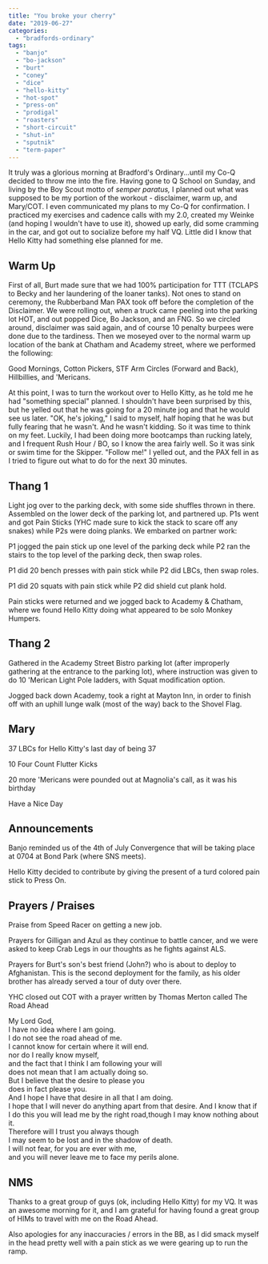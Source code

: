 ```yaml
---
title: "You broke your cherry"
date: "2019-06-27"
categories: 
  - "bradfords-ordinary"
tags: 
  - "banjo"
  - "bo-jackson"
  - "burt"
  - "coney"
  - "dice"
  - "hello-kitty"
  - "hot-spot"
  - "press-on"
  - "prodigal"
  - "roasters"
  - "short-circuit"
  - "shut-in"
  - "sputnik"
  - "term-paper"
---
```


It truly was a glorious morning at Bradford's Ordinary...until my Co-Q decided to throw me into the fire. Having gone to Q School on Sunday, and living by the Boy Scout motto of _semper paratus,_ I planned out what was supposed to be my portion of the workout - disclaimer, warm up, and Mary/COT. I even communicated my plans to my Co-Q for confirmation. I practiced my exercises and cadence calls with my 2.0, created my Weinke (and hoping I wouldn't have to use it), showed up early, did some cramming in the car, and got out to socialize before my half VQ. Little did I know that Hello Kitty had something else planned for me.

## Warm Up

First of all, Burt made sure that we had 100% participation for TTT (TCLAPS to Becky and her laundering of the loaner tanks). Not ones to stand on ceremony, the Rubberband Man PAX took off before the completion of the Disclaimer. We were rolling out, when a truck came peeling into the parking lot HOT, and out popped Dice, Bo Jackson, and an FNG. So we circled around, disclaimer was said again, and of course 10 penalty burpees were done due to the tardiness. Then we moseyed over to the normal warm up location of the bank at Chatham and Academy street, where we performed the following:

Good Mornings, Cotton Pickers, STF Arm Circles (Forward and Back), Hillbillies, and 'Mericans.

At this point, I was to turn the workout over to Hello Kitty, as he told me he had "something special" planned. I shouldn't have been surprised by this, but he yelled out that he was going for a 20 minute jog and that he would see us later. "OK, he's joking," I said to myself, half hoping that he was but fully fearing that he wasn't. And he wasn't kidding. So it was time to think on my feet. Luckily, I had been doing more bootcamps than rucking lately, and I frequent Rush Hour / BO, so I know the area fairly well. So it was sink or swim time for the Skipper. "Follow me!" I yelled out, and the PAX fell in as I tried to figure out what to do for the next 30 minutes.

## Thang 1

Light jog over to the parking deck, with some side shuffles thrown in there. Assembled on the lower deck of the parking lot, and partnered up. P1s went and got Pain Sticks (YHC made sure to kick the stack to scare off any snakes) while P2s were doing planks. We embarked on partner work:

P1 jogged the pain stick up one level of the parking deck while P2 ran the stairs to the top level of the parking deck, then swap roles.

P1 did 20 bench presses with pain stick while P2 did LBCs, then swap roles.

P1 did 20 squats with pain stick while P2 did shield cut plank hold.

Pain sticks were returned and we jogged back to Academy & Chatham, where we found Hello Kitty doing what appeared to be solo Monkey Humpers.

## Thang 2

Gathered in the Academy Street Bistro parking lot (after improperly gathering at the entrance to the parking lot), where instruction was given to do 10 'Merican Light Pole ladders, with Squat modification option.

Jogged back down Academy, took a right at Mayton Inn, in order to finish off with an uphill lunge walk (most of the way) back to the Shovel Flag.

## Mary

37 LBCs for Hello Kitty's last day of being 37

10 Four Count Flutter Kicks

20 more 'Mericans were pounded out at Magnolia's call, as it was his birthday

Have a Nice Day

## Announcements

Banjo reminded us of the 4th of July Convergence that will be taking place at 0704 at Bond Park (where SNS meets).

Hello Kitty decided to contribute by giving the present of a turd colored pain stick to Press On.

## Prayers / Praises

Praise from Speed Racer on getting a new job.

Prayers for Gilligan and Azul as they continue to battle cancer, and we were asked to keep Crab Legs in our thoughts as he fights against ALS.

Prayers for Burt's son's best friend (John?) who is about to deploy to Afghanistan. This is the second deployment for the family, as his older brother has already served a tour of duty over there.

YHC closed out COT with a prayer written by Thomas Merton called The Road Ahead

My Lord God,  
I have no idea where I am going.  
I do not see the road ahead of me.  
I cannot know for certain where it will end.  
nor do I really know myself,  
and the fact that I think I am following your will  
does not mean that I am actually doing so.  
But I believe that the desire to please you  
does in fact please you.  
And I hope I have that desire in all that I am doing.  
I hope that I will never do anything apart from that desire. And I know that if I do this you will lead me by the right road,though I may know nothing about it.  
Therefore will I trust you always though  
I may seem to be lost and in the shadow of death.  
I will not fear, for you are ever with me,  
and you will never leave me to face my perils alone. 

## NMS

Thanks to a great group of guys (ok, including Hello Kitty) for my VQ. It was an awesome morning for it, and I am grateful for having found a great group of HIMs to travel with me on the Road Ahead.

Also apologies for any inaccuracies / errors in the BB, as I did smack myself in the head pretty well with a pain stick as we were gearing up to run the ramp.
